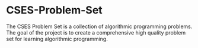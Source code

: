 # CSES-Problem-Set
The CSES Problem Set is a collection of algorithmic programming problems.  The goal of the project is to create a comprehensive high quality problem set for learning algorithmic programming. 
